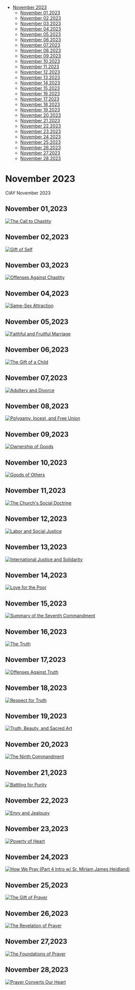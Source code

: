 <!-- toc -->

- [November 2023](#november-2023)
  * [November 01,2023](#november-012023)
  * [November 02,2023](#november-022023)
  * [November 03,2023](#november-032023)
  * [November 04,2023](#november-042023)
  * [November 05,2023](#november-052023)
  * [November 06,2023](#november-062023)
  * [November 07,2023](#november-072023)
  * [November 08,2023](#november-082023)
  * [November 09,2023](#november-092023)
  * [November 10,2023](#november-102023)
  * [November 11,2023](#november-112023)
  * [November 12,2023](#november-122023)
  * [November 13,2023](#november-132023)
  * [November 14,2023](#november-142023)
  * [November 15,2023](#november-152023)
  * [November 16,2023](#november-162023)
  * [November 17,2023](#november-172023)
  * [November 18,2023](#november-182023)
  * [November 19,2023](#november-192023)
  * [November 20,2023](#november-202023)
  * [November 21,2023](#november-212023)
  * [November 22,2023](#november-222023)
  * [November 23,2023](#november-232023)
  * [November 24,2023](#november-242023)
  * [November 25,2023](#november-252023)
  * [November 26,2023](#november-262023)
  * [November 27,2023](#november-272023)
  * [November 28,2023](#november-282023)

<!-- tocstop -->

# November 2023 #
CIAY November 2023

## November 01,2023 ##

[![The Call to Chastity](https://raw.githubusercontent.com/linusjf/CIAY/main/November/jpgs/Day305.jpg)](https://youtu.be/NuZBc3M5pao "The Call to Chastity")

## November 02,2023 ##

[![Gift of Self](https://raw.githubusercontent.com/linusjf/CIAY/main/November/jpgs/Day306.jpg)](https://youtu.be/5N6aWCK_NIA "Gift of Self")

## November 03,2023 ##

[![Offenses Against Chastity](https://raw.githubusercontent.com/linusjf/CIAY/main/November/jpgs/Day307.jpg)](https://youtu.be/v4ZYtTd3Tw0 "Offenses Against Chastity")

## November 04,2023 ##

[![Same-Sex Attraction](https://raw.githubusercontent.com/linusjf/CIAY/main/November/jpgs/Day308.jpg)](https://youtu.be/sR0rIe4CPoA "Same-Sex Attraction")

## November 05,2023 ##

[![Faithful and Fruitful Marriage](https://raw.githubusercontent.com/linusjf/CIAY/main/November/jpgs/Day309.jpg)](https://youtu.be/rRuYgrEYSYg "Faithful and Fruitful Marriage")

## November 06,2023 ##

[![The Gift of a Child](https://raw.githubusercontent.com/linusjf/CIAY/main/November/jpgs/Day310.jpg)](https://youtu.be/nBtRnd7r5DI "The Gift of a Child")

## November 07,2023 ##

[![Adultery and Divorce](https://raw.githubusercontent.com/linusjf/CIAY/main/November/jpgs/Day311.jpg)](https://youtu.be/Rew__pzmgQ8 "Adultery and Divorce")

## November 08,2023 ##

[![Polygamy, Incest, and Free Union](https://raw.githubusercontent.com/linusjf/CIAY/main/November/jpgs/Day312.jpg)](https://youtu.be/LrA9fPyL0ug "Polygamy, Incest, and Free Union")

## November 09,2023 ##

[![Ownership of Goods](https://raw.githubusercontent.com/linusjf/CIAY/main/November/jpgs/Day313.jpg)](https://youtu.be/pUa4qKtJ8wg "Ownership of Goods")

## November 10,2023 ##

[![Goods of Others](https://raw.githubusercontent.com/linusjf/CIAY/main/November/jpgs/Day314.jpg)](https://youtu.be/JUY-sj3xKG0 "Goods of Others")

## November 11,2023 ##

[![The Church's Social Doctrine](https://raw.githubusercontent.com/linusjf/CIAY/main/November/jpgs/Day315.jpg)](https://youtu.be/rLkGdrWXdZ8 "The Church's Social Doctrine")

## November 12,2023 ##

[![Labor and Social Justice](https://raw.githubusercontent.com/linusjf/CIAY/main/November/jpgs/Day316.jpg)](https://youtu.be/OcIFWsY5XfA "Labor and Social Justice")

## November 13,2023 ##

[![International Justice and Solidarity](https://raw.githubusercontent.com/linusjf/CIAY/main/November/jpgs/Day317.jpg)](https://youtu.be/vUgETb3xYWY "International Justice and Solidarity")

## November 14,2023 ##

[![Love for the Poor](https://raw.githubusercontent.com/linusjf/CIAY/main/November/jpgs/Day318.jpg)](https://youtu.be/tL8m3nngKYM "Love for the Poor")

## November 15,2023 ##

[![Summary of the Seventh Commandment](https://raw.githubusercontent.com/linusjf/CIAY/main/November/jpgs/Day319.jpg)](https://youtu.be/VoEGntoBG1M "Summary of the Seventh Commandment")

## November 16,2023 ##

[![The Truth](https://raw.githubusercontent.com/linusjf/CIAY/main/November/jpgs/Day320.jpg)](https://youtu.be/IsM68W_SKlE "The Truth")

## November 17,2023 ##

[![Offenses Against Truth](https://raw.githubusercontent.com/linusjf/CIAY/main/November/jpgs/Day321.jpg)](https://youtu.be/mDfTLxOtx9M "Offenses Against Truth")

## November 18,2023 ##

[![Respect for Truth](https://raw.githubusercontent.com/linusjf/CIAY/main/November/jpgs/Day322.jpg)](https://youtu.be/T-ic6yaxFlo "Respect for Truth")

## November 19,2023 ##

[![Truth, Beauty, and Sacred Art](https://raw.githubusercontent.com/linusjf/CIAY/main/November/jpgs/Day323.jpg)](https://youtu.be/X4zWR_drjHw "Truth, Beauty, and Sacred Art")

## November 20,2023 ##

[![The Ninth Commandment](https://raw.githubusercontent.com/linusjf/CIAY/main/November/jpgs/Day324.jpg)](https://youtu.be/67oGpP38NlA "The Ninth Commandment")

## November 21,2023 ##

[![Battling for Purity](https://raw.githubusercontent.com/linusjf/CIAY/main/November/jpgs/Day325.jpg)](https://youtu.be/cdga0HtlPpM "Battling for Purity")

## November 22,2023 ##

[![Envy and Jealousy](https://raw.githubusercontent.com/linusjf/CIAY/main/November/jpgs/Day326.jpg)](https://youtu.be/la8zwBCAdnw "Envy and Jealousy")

## November 23,2023 ##

[![Poverty of Heart](https://raw.githubusercontent.com/linusjf/CIAY/main/November/jpgs/Day327.jpg)](https://youtu.be/c1aeSJlQkuM "Poverty of Heart")

## November 24,2023 ##

[![How We Pray (Part 4 Intro w/ Sr. Miriam James Heidland)](https://raw.githubusercontent.com/linusjf/CIAY/main/November/jpgs/Day328.jpg)](https://youtu.be/oRXPJ6CN9g4 "How We Pray (Part 4 Intro w/ Sr. Miriam James Heidland)")

## November 25,2023 ##

[![The Gift of Prayer](https://raw.githubusercontent.com/linusjf/CIAY/main/November/jpgs/Day329.jpg)](https://youtu.be/8s3THs_mAn0 "The Gift of Prayer")

## November 26,2023 ##

[![The Revelation of Prayer](https://raw.githubusercontent.com/linusjf/CIAY/main/November/jpgs/Day330.jpg)](https://youtu.be/ff2mZgRjG0E "The Revelation of Prayer")

## November 27,2023 ##

[![The Foundations of Prayer](https://raw.githubusercontent.com/linusjf/CIAY/main/November/jpgs/Day331.jpg)](https://youtu.be/URfEHcxmMsE "The Foundations of Prayer")

## November 28,2023 ##

[![Prayer Converts Our Heart](https://raw.githubusercontent.com/linusjf/CIAY/main/November/jpgs/Day332.jpg)](https://youtu.be/IKoZpT3QlA8 "Prayer Converts Our Heart")
